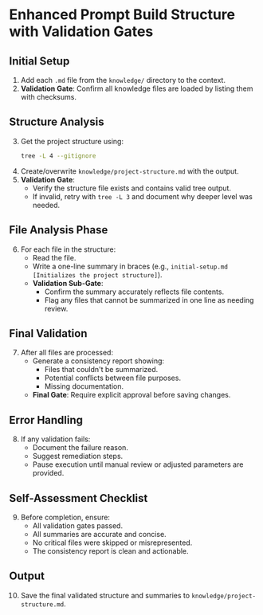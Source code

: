 # Enhanced Prompt Build Structure with Validation Gates

## Initial Setup
1. Add each `.md` file from the `knowledge/` directory to the context.
2. **Validation Gate**: Confirm all knowledge files are loaded by listing them with checksums.

## Structure Analysis
3. Get the project structure using:
   ```bash
   tree -L 4 --gitignore
   ```
4. Create/overwrite `knowledge/project-structure.md` with the output.
5. **Validation Gate**:
   - Verify the structure file exists and contains valid tree output.
   - If invalid, retry with `tree -L 3` and document why deeper level was needed.

## File Analysis Phase
6. For each file in the structure:
   - Read the file.
   - Write a one-line summary in braces (e.g., `initial-setup.md [Initializes the project structure]`).
   - **Validation Sub-Gate**:
     - Confirm the summary accurately reflects file contents.
     - Flag any files that cannot be summarized in one line as needing review.

## Final Validation
7. After all files are processed:
   - Generate a consistency report showing:
     - Files that couldn't be summarized.
     - Potential conflicts between file purposes.
     - Missing documentation.
   - **Final Gate**: Require explicit approval before saving changes.

## Error Handling
8. If any validation fails:
   - Document the failure reason.
   - Suggest remediation steps.
   - Pause execution until manual review or adjusted parameters are provided.

## Self-Assessment Checklist
9. Before completion, ensure:
   - All validation gates passed.
   - All summaries are accurate and concise.
   - No critical files were skipped or misrepresented.
   - The consistency report is clean and actionable.

## Output
10. Save the final validated structure and summaries to `knowledge/project-structure.md`.
